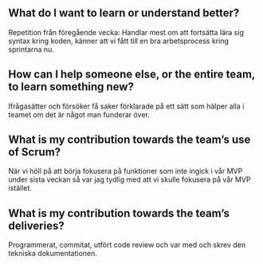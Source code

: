 ## What do I want to learn or understand better?
Repetition från föregående vecka: Handlar mest om att fortsätta lära sig syntax kring koden, känner att vi fått till en bra arbetsprocess
kring sprintarna nu.

## How can I help someone else, or the entire team, to learn something new?
Ifrågasätter och försöker få saker förklarade på ett sätt som hälper alla i teamet om det är något man funderar över.

## What is my contribution towards the team’s use of Scrum?
När vi höll på att börja fokusera på funktioner som inte ingick i vår MVP under sista veckan så var jag tydlig med att vi skulle fokusera
på vår MVP istället.

## What is my contribution towards the team’s deliveries?
Programmerat, commitat, utfört code review och var med och skrev den tekniska dokumentationen.
